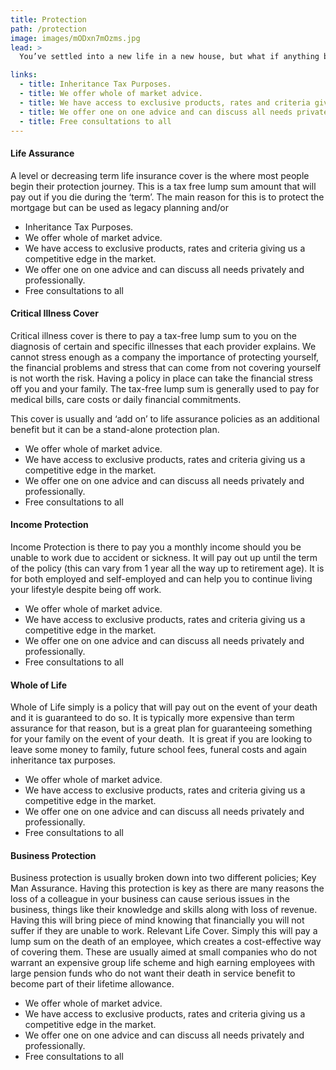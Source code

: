 ```yaml
---
title: Protection
path: /protection
image: images/mODxn7mOzms.jpg
lead: >
  You’ve settled into a new life in a new house, but what if anything bad happens? For the sake of your home, family and dependents, be prepared and make sure you are covered.

links:
  - title: Inheritance Tax Purposes.
  - title: We offer whole of market advice.
  - title: We have access to exclusive products, rates and criteria giving us a competitive edge in the market.
  - title: We offer one on one advice and can discuss all needs privately and professionally.
  - title: Free consultations to all
---
```


#### Life Assurance

A level or decreasing term life insurance cover is the where most people begin their protection journey. This is a tax
free lump sum amount that will pay out if you die during the ‘term’. The main reason for this is to protect the
mortgage but can be used as legacy planning and/or

- Inheritance Tax Purposes.
- We offer whole of market advice.
- We have access to exclusive products, rates and criteria giving us a competitive edge in the market.
- We offer one on one advice and can discuss all needs privately and professionally.
- Free consultations to all

#### Critical Illness Cover

Critical illness cover is there to pay a tax-free lump sum to you on the diagnosis of certain and specific illnesses
that each provider explains. We cannot stress enough as a company the importance of protecting yourself, the financial
problems and stress that can come from not covering yourself is not worth the risk. Having a policy in place can take
the financial stress off you and your family. The tax-free lump sum is generally used to pay for medical bills, care
costs or daily financial commitments.

This cover is usually and ‘add on’ to life assurance policies as an additional benefit but it can be a stand-alone
protection plan.

- We offer whole of market advice.
- We have access to exclusive products, rates and criteria giving us a competitive edge in the market.
- We offer one on one advice and can discuss all needs privately and professionally.
- Free consultations to all

#### Income Protection

Income Protection is there to pay you a monthly income should you be unable to work due to accident or sickness.
It will pay out up until the term of the policy (this can vary from 1 year all the way up to retirement age).
It is for both employed and self-employed and can help you to continue living your lifestyle despite being off work.

- We offer whole of market advice.
- We have access to exclusive products, rates and criteria giving us a competitive edge in the market.
- We offer one on one advice and can discuss all needs privately and professionally.
- Free consultations to all

#### Whole of Life

Whole of Life simply is a policy that will pay out on the event of your death and it is guaranteed to do so. It is
typically more expensive than term assurance for that reason, but is a great plan for guaranteeing something for your
family on the event of your death.  It is great if you are looking to leave some money to family, future school fees,
funeral costs and again inheritance tax purposes.

- We offer whole of market advice.
- We have access to exclusive products, rates and criteria giving us a competitive edge in the market.
- We offer one on one advice and can discuss all needs privately and professionally.
- Free consultations to all

#### Business Protection

Business protection is usually broken down into two different policies; Key Man Assurance. Having this protection is
key as there are many reasons the loss of a colleague in your business can cause serious issues in the business,
things like their knowledge and skills along with loss of revenue. Having this will bring piece of mind knowing that
financially you will not suffer if they are unable to work. Relevant Life Cover. Simply this will pay a lump sum on the
death of an employee, which creates a cost-effective way of covering them. These are usually aimed at small companies
who do not warrant an expensive group life scheme and high earning employees with large pension funds who do not want
their death in service benefit to become part of their lifetime allowance.

- We offer whole of market advice.
- We have access to exclusive products, rates and criteria giving us a competitive edge in the market.
- We offer one on one advice and can discuss all needs privately and professionally.
- Free consultations to all
